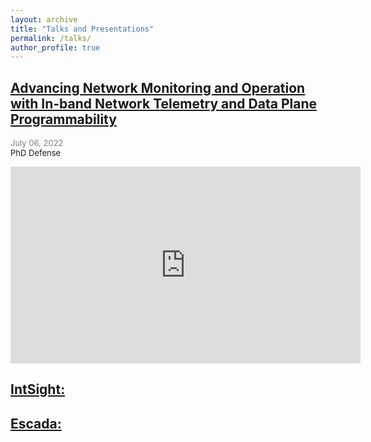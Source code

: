 ```yaml
---
layout: archive
title: "Talks and Presentations"
permalink: /talks/
author_profile: true
---
```


## [Advancing Network Monitoring and Operation with In-band Network Telemetry and Data Plane Programmability]()
<span style="color:grey; font-size:small">July 06, 2022</span>  
<span style="font-size:small">PhD Defense</span>

<iframe width="560" height="315" src="https://www.youtube.com/embed/MjewqfIDu2Y" title="YouTube video player" frameborder="0" allow="accelerometer; autoplay; clipboard-write; encrypted-media; gyroscope; picture-in-picture" allowfullscreen></iframe>

## [IntSight:]()

## [Escada:]()
